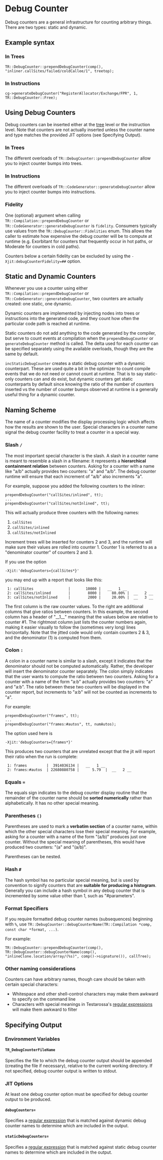 <!--
Copyright (c) 2016, 2017 IBM Corp. and others

This program and the accompanying materials are made available under
the terms of the Eclipse Public License 2.0 which accompanies this
distribution and is available at https://www.eclipse.org/legal/epl-2.0/
or the Apache License, Version 2.0 which accompanies this distribution and
is available at https://www.apache.org/licenses/LICENSE-2.0.

This Source Code may also be made available under the following
Secondary Licenses when the conditions for such availability set
forth in the Eclipse Public License, v. 2.0 are satisfied: GNU
General Public License, version 2 with the GNU Classpath 
Exception [1] and GNU General Public License, version 2 with the
OpenJDK Assembly Exception [2].

[1] https://www.gnu.org/software/classpath/license.html
[2] http://openjdk.java.net/legal/assembly-exception.html

SPDX-License-Identifier: EPL-2.0 OR Apache-2.0
-->

# Debug Counter

Debug counters are a general infrastructure for counting arbitrary things. There are two types: static and dynamic.

## Example syntax

### In Trees
```
TR::DebugCounter::prependDebugCounter(comp(), "inliner.callSites/failed/coldCallee/1", treetop);
```

### In Instructions
```
cg->generateDebugCounter("RegisterAllocator/Exchange/FPR", 1, TR::DebugCounter::Free);
```

## Using Debug Counters

Debug counters can be inserted either at the [tree](../../doc/compiler/il/IntroToTrees.md) level or the instruction level. Note that counters are not actually inserted unless the counter name and type matches the provided JIT options (see Specifying Output).

### In Trees

The different overloads of `TR::DebugCounter::prependDebugCounter` allow you to inject counter bumps into trees.

### In Instructions

The different overloads of `TR::CodeGenerator::generateDebugCounter` allow you to inject counter bumps into instructions.

### Fidelity

One (optional) argument when calling `TR::Compilation::prependDebugCounter` or `TR::CodeGenerator::generateDebugCounter` is `fidelity`. Consumers typically use values from the `TR::DebugCounter::Fidelities` enum. This allows the caller to estimate how expensive the debug counter will be to compute at runtime (e.g. Exorbitant for counters that frequently occur in hot paths, or Moderate for counters in cold paths).

Counters below a certain fidelity can be excluded by using the `-Xjit:debugCounterFidelity=##` option.

## Static and Dynamic Counters

Whenever you use a counter using either `TR::Compilation::prependDebugCounter` or `TR::CodeGenerator::generateDebugCounter`, two counters are actually created: one static, one dynamic.

Dynamic counters are implemented by injecting nodes into trees or instructions into the generated code, and they count how often the particular code path is reached at runtime.

Static counters do not add anything to the code generated by the compiler, but serve to count events at compilation when the `prependDebugCounter` or `generateDebugCounter` method is called. The delta used for each counter can be specified separately using the available overloads, though they are the same by default.

`incStaticDebugCounter` creates a static debug counter with a dynamic counterpart. These are used quite a bit in the optimizer to count compile events that we do not need or cannot count at runtime. That is to say static-only counters can and do exist, but dynamic counters get static counterparts by default since knowing the ratio of the number of counters inserted vs the number of counter bumps observed at runtime is a generally useful thing for a dynamic counter.

## Naming Scheme

The name of a counter modifies the display processing logic which affects how the results are shown to the user. Special characters in a counter name signal the debug counter facility to treat a counter in a special way.

### Slash `/`

The most important special character is the slash. A slash in a counter name is meant to resemble a slash in a filename: it represents a **hierarchical containment relation** between counters. Asking for a counter with a name like "a/b" actually provides two counters: "a" and "a/b". The debug counter runtime will ensure that each increment of "a/b" also increments "a".

For example, suppose you added the following counters to the inliner:

```
prependDebugCounter("callSites/inlined", tt);
...
prependDebugCounter("callSites/notInlined", tt);
```

This will actually produce three counters with the following names:

1. `callSites`
2. `callSites/inlined`
3. `callSites/notInlined`

Increment trees will be inserted for counters 2 and 3, and the runtime will make sure their values are rolled into counter 1. Counter 1 is referred to as a "denominator counter" of counters 2 and 3.

If you use the option
```
-Xjit:'debugCounters={callSites*}'
```
you may end up with a report that looks like this: 

```
 1: callSites                |       10000 |   __   1 __
 2: callSites/inlined        |        8000 |     80.00% |  __   2 __
 3: callSites/notInlined     |        2000 |     20.00% |  __   3 __
```

The first column is the raw counter values. To the right are additional columns that give ratios between counters. In this example, the second column has a header of "\_\_1\_\_" meaning that the values below are relative to counter #1. The rightmost column just lists the counter numbers again, making it easier visually to follow the (sometimes very long) lines horizontally. Note that the jitted code would only contain counters 2 & 3, and the denominator (1) is computed from them.

### Colon `:`

A colon in a counter name is similar to a slash, except it indicates that the denominator should not be computed automatically. Rather, the developer will insert the denominator counter separately. The colon simply indicates that the user wants to compute the ratio between two counters. Asking for a counter with a name of the form "a:b" actually provides two counters: "a" and "a:b". The ratio between these two counters will be displayed in the counter report, but increments to "a:b" will not be counted as increments to "a".

For example:

```
prependDebugCounter("frames", tt);
...
prependDebugCounter("frames:#autos", tt, numAutos);
```

The option used here is
```
-Xjit:'debugCounters={frames*}'
```

This produces two counters that are unrelated except that the jit will report their ratio when the run is complete:

```
 1: frames         |  3914036134 |   __   1 __
 2: frames:#autos  | 22680880758 |      5.79  |  __   2 __
```

### Equals `=`

The equals sign indicates to the debug counter display routine that the remainder of the counter name should be **sorted numerically** rather than alphabetically. It has no other special meaning.

### Parentheses `()`

Parentheses are used to mark a **verbatim section** of a counter name, within which the other special characters lose their special meaning. For example, asking for a counter with a name of the form "(a/b)" produces just one counter. Without the special meaning of parentheses, this would have produced two counters: "(a" and "(a/b)".

Parentheses can be nested.

### Hash `#`

The hash symbol has no particular special meaning, but is used by convention to signify counters that are **suitable for producing a histogram**. Generally you can include a hash symbol in any debug counter that is incremented by some value other than 1, such as "#parameters".

### Format Specifiers

If you require formatted debug counter names (subsequences) beginning with `%`, use `TR::DebugCounter::debugCounterName(TR::Compilation *comp, const char *format, ...)`.

For example:

```
TR::DebugCounter::prependDebugCounter(comp(), TR::DebugCounter::debugCounterName(comp(), "inlineClone.location/array/(%s)", comp()->signature()), callTree);
```

### Other naming considerations

Counters can have arbitrary names, though care should be taken with certain special characters:

* Whitespace and other shell-control characters may make them awkward to specify on the command line
* Characters with special meanings in Testarossa's [regular expressions](../../doc/compiler/regular_expression/Regular_Expression.md) will make them awkward to filter

## Specifying Output

### Environment Variables

#### `TR_DebugCounterFileName`

Specifies the file to which the debug counter output should be appended (creating the file if necessary), relative to the current working directory. If not specified, debug counter output is written to stdout.

### JIT Options

At least one debug counter option must be specified for debug counter output to be produced.

#### `debugCounters=`

Specifies a [regular expression](../../doc/compiler/regular_expression/Regular_Expression.md) that is matched against dynamic debug counter names to determine which are included in the output.

#### `staticDebugCounters=`

Specifies a [regular expression](../../doc/compiler/regular_expression/Regular_Expression.md) that is matched against static debug counter names to determine which are included in the output.
